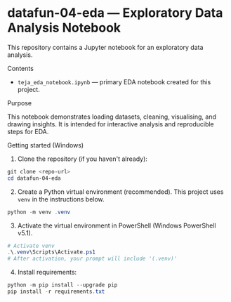 # datafun-04-eda — Exploratory Data Analysis Notebook

This repository contains a Jupyter notebook for an exploratory data analysis.

Contents
- `teja_eda_notebook.ipynb` — primary EDA notebook created for this project.

Purpose

This notebook demonstrates loading datasets, cleaning, visualising, and drawing insights. It is intended for interactive analysis and reproducible steps for EDA.

Getting started (Windows)

1. Clone the repository (if you haven't already):

```powershell
git clone <repo-url>
cd datafun-04-eda
```

2. Create a Python virtual environment (recommended). This project uses `venv` in the instructions below.

```powershell
python -m venv .venv
```

3. Activate the virtual environment in PowerShell (Windows PowerShell v5.1).

```powershell
# Activate venv
.\.venv\Scripts\Activate.ps1
# After activation, your prompt will include '(.venv)'
```

4. Install requirements:

```powershell
python -m pip install --upgrade pip
pip install -r requirements.txt
```